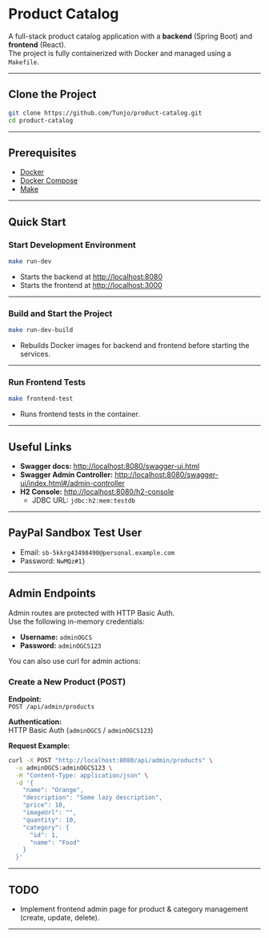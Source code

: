 # Product Catalog

A full-stack product catalog application with a **backend** (Spring Boot) and **frontend** (React).  
The project is fully containerized with Docker and managed using a `Makefile`.

---

## Clone the Project

```bash
git clone https://github.com/Tunjo/product-catalog.git
cd product-catalog
```

---

## Prerequisites

- [Docker](https://www.docker.com/)
- [Docker Compose](https://docs.docker.com/compose/)
- [Make](https://www.gnu.org/software/make/)

---

## Quick Start

### Start Development Environment

```bash
make run-dev
```

- Starts the backend at [http://localhost:8080](http://localhost:8080)
- Starts the frontend at [http://localhost:3000](http://localhost:3000)

---

### Build and Start the Project

```bash
make run-dev-build
```

- Rebuilds Docker images for backend and frontend before starting the services.

---

### Run Frontend Tests

```bash
make frontend-test
```

- Runs frontend tests in the container.

---

## Useful Links

- **Swagger docs:** [http://localhost:8080/swagger-ui.html](http://localhost:8080/swagger-ui.html)
- **Swagger Admin Controller:** [http://localhost:8080/swagger-ui/index.html#/admin-controller](http://localhost:8080/swagger-ui/index.html#/admin-controller)
- **H2 Console:** [http://localhost:8080/h2-console](http://localhost:8080/h2-console)
  - JDBC URL: `jdbc:h2:mem:testdb`

---

## PayPal Sandbox Test User

- Email: `sb-5kkrg43498490@personal.example.com`
- Password: `NwMQz#1}`

---

## Admin Endpoints

Admin routes are protected with HTTP Basic Auth.  
Use the following in-memory credentials:

- **Username:** `adminOGCS`
- **Password:** `adminOGCS123`

You can also use curl for admin actions:

### Create a New Product (POST)

**Endpoint:**  
`POST /api/admin/products`

**Authentication:**  
HTTP Basic Auth (`adminOGCS` / `adminOGCS123`)

**Request Example:**

```sh
curl -X POST "http://localhost:8080/api/admin/products" \
  -u adminOGCS:adminOGCS123 \
  -H "Content-Type: application/json" \
  -d '{
    "name": "Orange",
    "description": "Some lazy description",
    "price": 10,
    "imageUrl": "",
    "quantity": 10,
    "category": {
      "id": 1,
      "name": "Food"
    }
  }'
```

---

## TODO

- Implement frontend admin page for product & category management (create, update, delete).

---
